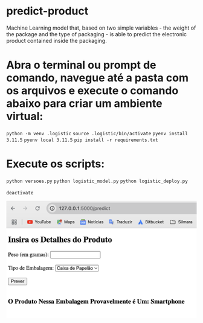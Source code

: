 # predict-product
Machine Learning model that, based on two simple variables - the weight of the package and the type of packaging - is able to predict the electronic product contained inside the packaging.

# Abra o terminal ou prompt de comando, navegue até a pasta com os arquivos e execute o comando abaixo para criar um ambiente virtual:

`python -m venv .logistic`
`source .logistic/bin/activate`
`pyenv install 3.11.5`
`pyenv local 3.11.5`
`pip install -r requirements.txt`

# Execute os scripts:

`python versoes.py`
`python logistic_model.py`
`python logistic_deploy.py`


`deactivate`


![App](/images/flask.png)